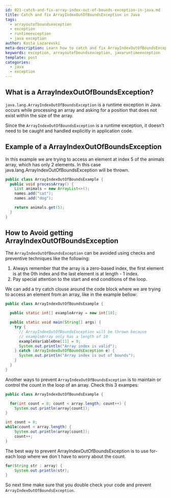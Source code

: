```yaml
---
id: 021-catch-and-fix-array-index-out-of-bounds-exception-in-java.md
title: Catch and fix ArrayIndexOutOfBoundsException in Java
tags:
  - arrayoutofboundsexception
  - exception
  - runtimeexception
  - java exception
author: Kosta Lazarevski
meta-description: Learn how to catch and fix ArrayIndexOutOfBoundsException in Java
keywords: exception, arrayoutofboundsexception, javaruntimeexception
template: post
categories:
  - java
  - exception
---
```


## What is a ArrayIndexOutOfBoundsException?

`java.lang.ArrayIndexOutOfBoundsException` is a runtime exception in Java. occurs while processing an array and asking for a position that does not exist within the size of the array.

Since the `ArrayIndexOutOfBoundsException` is a runtime exception, it doesn't need to be caught and handled explicitly in application code.

## Example of a ArrayIndexOutOfBoundsException

In this example we are trying to access an element at index 5 of the animals array, which has only 2 elements. In this case java.lang.ArrayIndexOutOfBoundsException will be thrown.

```java
public class ArrayIndexOutOfBoundsExample {
  public void processArray() {
    List animals = new ArrayList<>();
    names.add("cat");
    names.add("dog");

    return animals.get(5);
  }
}
```

## How to Avoid getting ArrayIndexOutOfBoundsException

The `ArrayIndexOutOfBoundsException` can be avoided using checks and preventive techniques like the following:

1. Always remember that the array is a zero-based index, the first element is at the 0th index and the last element is at length - 1 index.
2. Pay special attention to the start and end conditions of the loop.

We can add a try catch clouse around the code block where we are trying to access an element from an array, like in the example bellow: 

```java
public class ArrayIndexOutOfBoundsExample {

  public static int[] exampleArray = new int[10];

  public static void main(String[] args) {
    try {
      // ArrayIndexOutOfBoundsException will be thrown because
      // exampleArray only has a length of 10
      exampleVariableOne[11] = 9;
      System.out.println("Array index is valid");
    } catch (ArrayIndexOutOfBoundsException e) {
      System.out.println("Array index is out of bounds");
    }
  }
}
```


Another ways to prevent `ArrayIndexOutOfBoundsException` is to maintain or control the count in the loop of an array. Check this 3 exampes: 


```java
public class ArrayIndexOutOfBoundsExample {

  for(int count = 0; count < array.length; count++) {
    System.out.println(array[count]);
}
```

```java
int count = 0;
while(count < array.length) {
    System.out.println(array[count]);
    count++;
}
```

The best way to prevent ArrayIndexOutOfBoundsException is to use for-each loop where we don`t have to worry about the count.

```java
for(String str : array) {
    System.out.println(str);
}
```

So next time make sure that you double check your code and prevent `ArrayIndexOutOfBoundsException`.  
